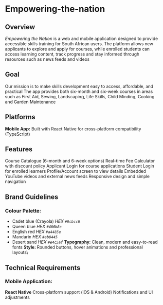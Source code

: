 # Empowering-the-nation
## Overview
_Empowering the Nation_ is a web and mobile application designed to provide accessible skills training for South African users.
The platform allows new applicants to explore and apply for courses, while enrolled students can access learning content, track progress and stay informed through resources such as news feeds and videos

## Goal
Our mission is to make skills development easy to access, affordable, and practical
The app provides both six-month and six-week courses in areas such as First Aid, Sewing, Landscaping, Life Skills, Child Minding, Cooking and Garden Maintenance

## Platforms
**Mobile App:** Built with React Native for cross-platform compatibility (TypeScript)

## Features
Course Catalogue (6-month and 6-week options)
Real-time Fee Calculator with discount policy
Applicant Login for course applications
Student Login for enrolled learners
Profile/Account screen to view details
Embedded YouTube videos and external news feeds
Responsive design and simple navigation

## Brand Guidelines
### Colour Palette:
* Cadet blue (Crayola) _HEX `#9cbcc6`_
* Queen blue _HEX `#406b8c`_
* English red _HEX `#a4485e`_
* Mandarin _HEX `#eb8445`_
* Desert sand _HEX `#e4c5af`_
**Typography:** Clean, modern and easy-to-read fonts
**Style:** Rounded buttons, hover animations and professional layouts\

## Technical Requirements
### Mobile Application:
**React Native**
Cross-platform support (iOS & Android)
Notifications and UI adjustments
